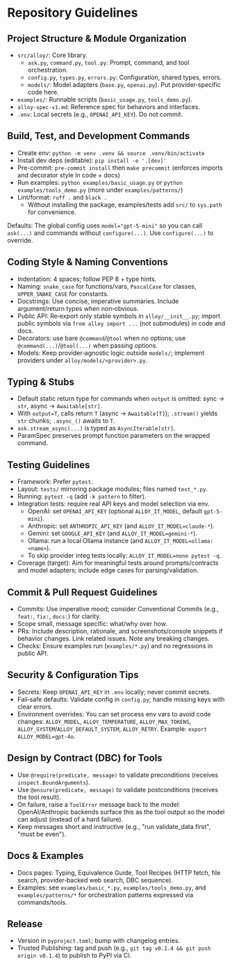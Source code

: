 # Repository Guidelines

## Project Structure & Module Organization
- `src/alloy/`: Core library.
  - `ask.py`, `command.py`, `tool.py`: Prompt, command, and tool orchestration.
  - `config.py`, `types.py`, `errors.py`: Configuration, shared types, errors.
  - `models/`: Model adapters (`base.py`, `openai.py`). Put provider‑specific code here.
- `examples/`: Runnable scripts (`basic_usage.py`, `tools_demo.py`).
- `alloy-spec-v1.md`: Reference spec for behaviors and interfaces.
- `.env`: Local secrets (e.g., `OPENAI_API_KEY`). Do not commit.

## Build, Test, and Development Commands
- Create env: `python -m venv .venv && source .venv/bin/activate`
- Install dev deps (editable): `pip install -e '.[dev]'`
- Pre-commit: `pre-commit install` then `make precommit` (enforces imports and decorator style in code + docs)
- Run examples: `python examples/basic_usage.py` or `python examples/tools_demo.py` (more under `examples/patterns/`)
- Lint/format: `ruff .` and `black .`
  - Without installing the package, examples/tests add `src/` to `sys.path` for convenience.

Defaults: The global config uses `model="gpt-5-mini"` so you can call `ask(...)` and commands without `configure(...)`. Use `configure(...)` to override.

## Coding Style & Naming Conventions
- Indentation: 4 spaces; follow PEP 8 + type hints.
- Naming: `snake_case` for functions/vars, `PascalCase` for classes, `UPPER_SNAKE_CASE` for constants.
- Docstrings: Use concise, imperative summaries. Include argument/return types when non‑obvious.
- Public API: Re‑export only stable symbols in `alloy/__init__.py`; import public symbols via `from alloy import ...` (not submodules) in code and docs.
- Decorators: use bare `@command`/`@tool` when no options; use `@command(...)`/`@tool(...)` when passing options.
- Models: Keep provider‑agnostic logic outside `models/`; implement providers under `alloy/models/<provider>.py`.

## Typing & Stubs
- Default static return type for commands when `output` is omitted: sync → `str`, async → `Awaitable[str]`.
- With `output=T`, calls return `T` (async → `Awaitable[T]`); `.stream()` yields `str` chunks; `.async_()` awaits to `T`.
- `ask.stream_async(...)` is typed as `AsyncIterable[str]`.
- ParamSpec preserves prompt function parameters on the wrapped command.

## Testing Guidelines
- Framework: Prefer `pytest`.
- Layout: `tests/` mirroring package modules; files named `test_*.py`.
- Running: `pytest -q` (add `-k pattern` to filter).
- Integration tests: require real API keys and model selection via env.
  - OpenAI: set `OPENAI_API_KEY` (optional `ALLOY_IT_MODEL`, default `gpt-5-mini`).
  - Anthropic: set `ANTHROPIC_API_KEY` (and `ALLOY_IT_MODEL=claude-*`).
  - Gemini: set `GOOGLE_API_KEY` (and `ALLOY_IT_MODEL=gemini-*`).
  - Ollama: run a local Ollama instance (and `ALLOY_IT_MODEL=ollama:<name>`).
  - To skip provider integ tests locally: `ALLOY_IT_MODEL=none pytest -q`.
- Coverage (target): Aim for meaningful tests around prompts/contracts and model adapters; include edge cases for parsing/validation.

## Commit & Pull Request Guidelines
- Commits: Use imperative mood; consider Conventional Commits (e.g., `feat:`, `fix:`, `docs:`) for clarity.
- Scope small, message specific: what/why over how.
- PRs: Include description, rationale, and screenshots/console snippets if behavior changes. Link related issues. Note any breaking changes.
- Checks: Ensure examples run (`examples/*.py`) and no regressions in public API.

## Security & Configuration Tips
- Secrets: Keep `OPENAI_API_KEY` in `.env` locally; never commit secrets.
- Fail‑safe defaults: Validate config in `config.py`; handle missing keys with clear errors.
- Environment overrides: You can set process env vars to avoid code changes: `ALLOY_MODEL`, `ALLOY_TEMPERATURE`, `ALLOY_MAX_TOKENS`, `ALLOY_SYSTEM`/`ALLOY_DEFAULT_SYSTEM`, `ALLOY_RETRY`. Example: `export ALLOY_MODEL=gpt-4o`.

## Design by Contract (DBC) for Tools
- Use `@require(predicate, message)` to validate preconditions (receives `inspect.BoundArguments`).
- Use `@ensure(predicate, message)` to validate postconditions (receives the tool result).
- On failure, raise a `ToolError` message back to the model: OpenAI/Anthropic backends surface this as the tool output so the model can adjust (instead of a hard failure).
- Keep messages short and instructive (e.g., "run validate_data first", "must be even").

## Docs & Examples
- Docs pages: Typing, Equivalence Guide, Tool Recipes (HTTP fetch, file search, provider‑backed web search, DBC sequence).
- Examples: see `examples/basic_*.py`, `examples/tools_demo.py`, and `examples/patterns/*` for orchestration patterns expressed via commands/tools.

## Release
- Version in `pyproject.toml`; bump with changelog entries.
- Trusted Publishing: tag and push (e.g., `git tag v0.1.4 && git push origin v0.1.4`) to publish to PyPI via CI.
